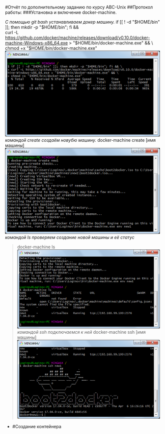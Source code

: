 #Отчёт по дополнительному заданию по курсу ABC-Unix
##Протокол  работы:
###Установка и включение docker-machine.

*С помощью git bash устанавливаем докер машину.*
  if [[ ! -d "$HOME/bin" ]]; then mkdir -p "$HOME/bin"; fi && \
  curl -L https://github.com/docker/machine/releases/download/v0.10.0/docker-machine-Windows-x86_64.exe > "$HOME/bin/docker-machine.exe" && \
  chmod +x "$HOME/bin/docker-machine.exe"
![1](/images/1.png)
*командой create создаём новубю машину.*
  docker-machine create [имя машины]
![2](/images/2.png)
*командой ls проверяем создание новой машины и её статус*
>docker-machine ls
![3](/images/3.png)
*командой ssh подключаемся к ней*
>docker-machine ssh [имя машины]
![4](/images/4.png)
* #Создание контейнера
